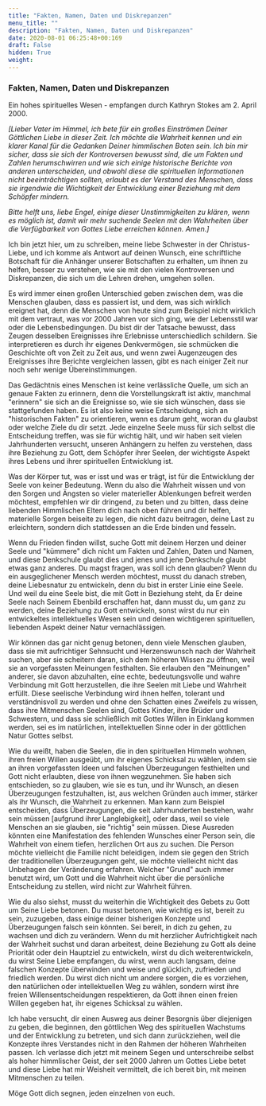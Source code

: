 ```yaml
---
title: "Fakten, Namen, Daten und Diskrepanzen"
menu_title: ""
description: "Fakten, Namen, Daten und Diskrepanzen"
date: 2020-08-01 06:25:48+00:169
draft: False
hidden: True
weight:
---
```

### Fakten, Namen, Daten und Diskrepanzen

Ein hohes spirituelles Wesen - empfangen durch Kathryn Stokes am 2. April 2000.

*[Lieber Vater im Himmel, ich bete für ein großes Einströmen Deiner Göttlichen Liebe in dieser Zeit. Ich möchte die Wahrheit kennen und ein klarer Kanal für die Gedanken Deiner himmlischen Boten sein. Ich bin mir sicher, dass sie sich der Kontroversen bewusst sind, die um Fakten und Zahlen herumschwirren und wie sich einige historische Berichte von anderen unterscheiden, und obwohl diese die spirituellen Informationen nicht beeinträchtigen sollten, erlaubt es der Verstand des Menschen, dass sie irgendwie die Wichtigkeit der Entwicklung einer Beziehung mit dem Schöpfer mindern.*

*Bitte helft uns, liebe Engel, einige dieser Unstimmigkeiten zu klären, wenn es möglich ist, damit wir mehr suchende Seelen mit den Wahrheiten über die Verfügbarkeit von Gottes Liebe erreichen können. Amen.]*

Ich bin jetzt hier, um zu schreiben, meine liebe Schwester in der Christus-Liebe, und ich komme als Antwort auf deinen Wunsch, eine schriftliche Botschaft für die Anhänger unserer Botschaften zu erhalten, um ihnen zu helfen, besser zu verstehen, wie sie mit den vielen Kontroversen und Diskrepanzen, die sich um die Lehren drehen, umgehen sollen.

Es wird immer einen großen Unterschied geben zwischen dem, was die Menschen glauben, dass es passiert ist, und dem, was sich wirklich ereignet hat, denn die Menschen von heute sind zum Beispiel nicht wirklich mit dem vertraut, was vor 2000 Jahren vor sich ging, wie der Lebensstil war oder die Lebensbedingungen. Du bist dir der Tatsache bewusst, dass Zeugen desselben Ereignisses ihre Erlebnisse unterschiedlich schildern. Sie interpretieren es durch ihr eigenes Denkvermögen, sie schmücken die Geschichte oft von Zeit zu Zeit aus, und wenn zwei Augenzeugen des Ereignisses ihre Berichte vergleichen lassen, gibt es nach einiger Zeit nur noch sehr wenige Übereinstimmungen.

Das Gedächtnis eines Menschen ist keine verlässliche Quelle, um sich an genaue Fakten zu erinnern, denn die Vorstellungskraft ist aktiv, manchmal "erinnern" sie sich an die Ereignisse so, wie sie sich wünschen, dass sie stattgefunden haben. Es ist also keine weise Entscheidung, sich an "historischen Fakten" zu orientieren, wenn es darum geht, woran du glaubst oder welche Ziele du dir setzt. Jede einzelne Seele muss für sich selbst die Entscheidung treffen, was sie für wichtig hält, und wir haben seit vielen Jahrhunderten versucht, unseren Anhängern zu helfen zu verstehen, dass ihre Beziehung zu Gott, dem Schöpfer ihrer Seelen, der wichtigste Aspekt ihres Lebens und ihrer spirituellen Entwicklung ist.

Was der Körper tut, was er isst und was er trägt, ist für die Entwicklung der Seele von keiner Bedeutung. Wenn du also die Wahrheit wissen und von den Sorgen und Ängsten so vieler materieller Ablenkungen befreit werden möchtest, empfehlen wir dir dringend, zu beten und zu bitten, dass deine liebenden Himmlischen Eltern dich nach oben führen und dir helfen, materielle Sorgen beiseite zu legen, die nicht dazu beitragen, deine Last zu erleichtern, sondern dich stattdessen an die Erde binden und fesseln.

Wenn du Frieden finden willst, suche Gott mit deinem Herzen und deiner Seele und "kümmere" dich nicht um Fakten und Zahlen, Daten und Namen, und diese Denkschule glaubt dies und jenes und jene Denkschule glaubt etwas ganz anderes. Du magst fragen, was soll ich denn glauben? Wenn du ein ausgeglichener Mensch werden möchtest, musst du danach streben, deine Liebesnatur zu entwickeln, denn du bist in erster Linie eine Seele. Und weil du eine Seele bist, die mit Gott in Beziehung steht, da Er deine Seele nach Seinem Ebenbild erschaffen hat, dann musst du, um ganz zu werden, deine Beziehung zu Gott entwickeln, sonst wirst du nur ein entwickeltes intellektuelles Wesen sein und deinen wichtigeren spirituellen, liebenden Aspekt deiner Natur vernachlässigen.

Wir können das gar nicht genug betonen, denn viele Menschen glauben, dass sie mit aufrichtiger Sehnsucht und Herzenswunsch nach der Wahrheit suchen, aber sie scheitern daran, sich dem höheren Wissen zu öffnen, weil sie an vorgefassten Meinungen festhalten. Sie erlauben den "Meinungen" anderer, sie davon abzuhalten, eine echte, bedeutungsvolle und wahre Verbindung mit Gott herzustellen, die ihre Seelen mit Liebe und Wahrheit erfüllt. Diese seelische Verbindung wird ihnen helfen, tolerant und verständnisvoll zu werden und ohne den Schatten eines Zweifels zu wissen, dass ihre Mitmenschen Seelen sind, Gottes Kinder, ihre Brüder und Schwestern, und dass sie schließlich mit Gottes Willen in Einklang kommen werden, sei es im natürlichen, intellektuellen Sinne oder in der göttlichen Natur Gottes selbst.

Wie du weißt, haben die Seelen, die in den spirituellen Himmeln wohnen, ihren freien Willen ausgeübt, um ihr eigenes Schicksal zu wählen, indem sie an ihren vorgefassten Ideen und falschen Überzeugungen festhielten und Gott nicht erlaubten, diese von ihnen wegzunehmen. Sie haben sich entschieden, so zu glauben, wie sie es tun, und ihr Wunsch, an diesen Überzeugungen festzuhalten, ist, aus welchen Gründen auch immer, stärker als ihr Wunsch, die Wahrheit zu erkennen. Man kann zum Beispiel entscheiden, dass Überzeugungen, die seit Jahrhunderten bestehen, wahr sein müssen [aufgrund ihrer Langlebigkeit], oder dass, weil so viele Menschen an sie glauben, sie "richtig" sein müssen. Diese Ausreden könnten eine Manifestation des fehlenden Wunsches einer Person sein, die Wahrheit von einem tiefen, herzlichen Ort aus zu suchen. Die Person möchte vielleicht die Familie nicht beleidigen, indem sie gegen den Strich der traditionellen Überzeugungen geht, sie möchte vielleicht nicht das Unbehagen der Veränderung erfahren. Welcher "Grund" auch immer benutzt wird, um Gott und die Wahrheit nicht über die persönliche Entscheidung zu stellen, wird nicht zur Wahrheit führen.

Wie du also siehst, musst du weiterhin die Wichtigkeit des Gebets zu Gott um Seine Liebe betonen. Du musst betonen, wie wichtig es ist, bereit zu sein, zuzugeben, dass einige deiner bisherigen Konzepte und Überzeugungen falsch sein könnten. Sei bereit, in dich zu gehen, zu wachsen und dich zu verändern. Wenn du mit herzlicher Aufrichtigkeit nach der Wahrheit suchst und daran arbeitest, deine Beziehung zu Gott als deine Priorität oder dein Hauptziel zu entwickeln, wirst du dich weiterentwickeln, du wirst Seine Liebe empfangen, du wirst, wenn auch langsam, deine falschen Konzepte überwinden und weise und glücklich, zufrieden und friedlich werden. Du wirst dich nicht um andere sorgen, die es vorziehen, den natürlichen oder intellektuellen Weg zu wählen, sondern wirst ihre freien Willensentscheidungen respektieren, da Gott ihnen einen freien Willen gegeben hat, ihr eigenes Schicksal zu wählen.

Ich habe versucht, dir einen Ausweg aus deiner Besorgnis über diejenigen zu geben, die beginnen, den göttlichen Weg des spirituellen Wachstums und der Entwicklung zu betreten, und sich dann zurückziehen, weil die Konzepte ihres Verstandes nicht in den Rahmen der höheren Wahrheiten passen. Ich verlasse dich jetzt mit meinem Segen und unterschreibe selbst als hoher himmlischer Geist, der seit 2000 Jahren um Gottes Liebe betet und diese Liebe hat mir Weisheit vermittelt, die ich bereit bin, mit meinen Mitmenschen zu teilen.

Möge Gott dich segnen, jeden einzelnen von euch.
